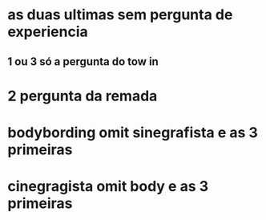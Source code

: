 # as duas ultimas sem pergunta de experiencia

## 1 ou 3 só a pergunta do tow in

# 2 pergunta da remada

# bodybording omit sinegrafista e as 3 primeiras
# cinegragista omit body e as 3 primeiras